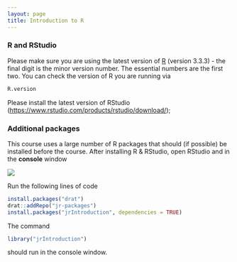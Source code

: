 ```yaml
---
layout: page
title: Introduction to R
---
```


### R and RStudio

Please make sure you are using the latest version of [R](https://cran.r-project.org/) (version 3.3.3) - the final digit is the minor version number. The essential numbers are the first two. You can check the version of R you are running via

``` r
R.version
```
Please install the latest version of RStudio (<https://www.rstudio.com/products/rstudio/download/>);

### Additional packages

This course uses a large number of R packages that should (if possible) be installed before the course. 
After installing R & RStudio, open RStudio and in the __console__ window

![](../graphics/rstudio.png)

Run the following lines of code

``` r
install.packages("drat")
drat::addRepo("jr-packages")
install.packages("jrIntroduction", dependencies = TRUE)
```

The command

``` r
library("jrIntroduction")
```
should run in the console window.
